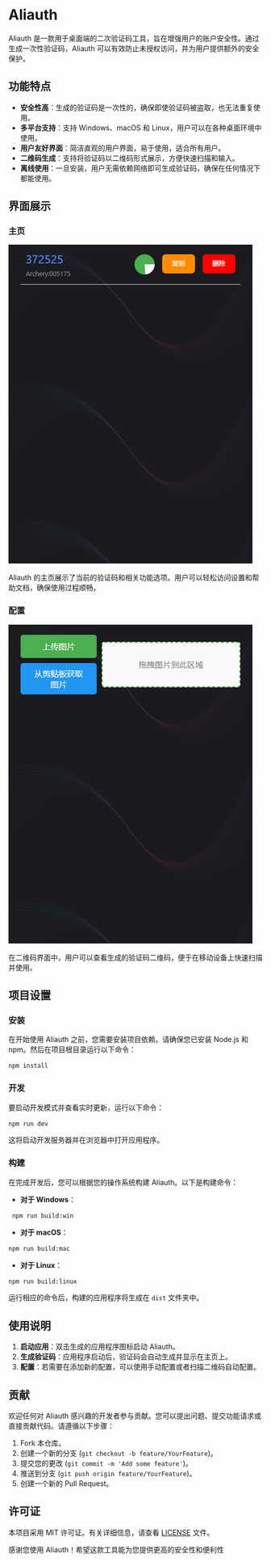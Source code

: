 # Aliauth

Aliauth 是一款用于桌面端的二次验证码工具，旨在增强用户的账户安全性。通过生成一次性验证码，Aliauth 可以有效防止未授权访问，并为用户提供额外的安全保护。

## 功能特点

- **安全性高**：生成的验证码是一次性的，确保即使验证码被盗取，也无法重复使用。
- **多平台支持**：支持 Windows、macOS 和 Linux，用户可以在各种桌面环境中使用。
- **用户友好界面**：简洁直观的用户界面，易于使用，适合所有用户。
- **二维码生成**：支持将验证码以二维码形式展示，方便快速扫描和输入。
- **离线使用**：一旦安装，用户无需依赖网络即可生成验证码，确保在任何情况下都能使用。

## 界面展示

### 主页

![主页](./docs/home.png)

Aliauth 的主页展示了当前的验证码和相关功能选项。用户可以轻松访问设置和帮助文档，确保使用过程顺畅。

### 配置

![配置](./docs/qr.png)

在二维码界面中，用户可以查看生成的验证码二维码，便于在移动设备上快速扫描并使用。

## 项目设置

### 安装

在开始使用 Aliauth 之前，您需要安装项目依赖。请确保您已安装 Node.js 和 npm。然后在项目根目录运行以下命令：

```bash
npm install
```

### 开发

要启动开发模式并查看实时更新，运行以下命令：

```bash
npm run dev
```

这将启动开发服务器并在浏览器中打开应用程序。

### 构建

在完成开发后，您可以根据您的操作系统构建 Aliauth。以下是构建命令：

- **对于 Windows**：

```bash
 npm run build:win
```

- **对于 macOS**：

```bash
npm run build:mac
```

- **对于 Linux**：

```bash
npm run build:linux
```

运行相应的命令后，构建的应用程序将生成在 `dist` 文件夹中。

## 使用说明

1. **启动应用**：双击生成的应用程序图标启动 Aliauth。
2. **生成验证码**：应用程序启动后，验证码会自动生成并显示在主页上。
3. **配置**：若需要在添加新的配置，可以使用手动配置或者扫描二维码自动配置。

## 贡献

欢迎任何对 Aliauth 感兴趣的开发者参与贡献。您可以提出问题、提交功能请求或直接贡献代码。请遵循以下步骤：

1. Fork 本仓库。
2. 创建一个新的分支 (`git checkout -b feature/YourFeature`)。
3. 提交您的更改 (`git commit -m 'Add some feature'`)。
4. 推送到分支 (`git push origin feature/YourFeature`)。
5. 创建一个新的 Pull Request。

## 许可证

本项目采用 MIT 许可证。有关详细信息，请查看 [LICENSE](LICENSE) 文件。


感谢您使用 Aliauth！希望这款工具能为您提供更高的安全性和便利性